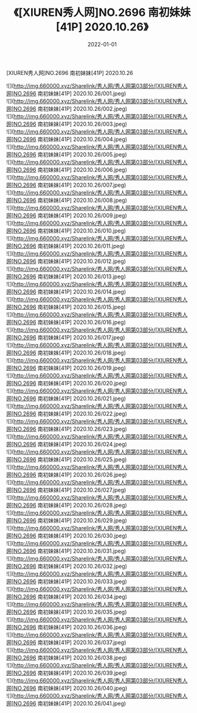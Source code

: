 ﻿---
layout: post
title:  《[XIUREN秀人网]NO.2696 南初妹妹[41P] 2020.10.26》
date:   2022-01-01
img: http://img.660000.xyz/Sharelink/秀人网/秀人网第03部分/[XIUREN秀人网]NO.2696 南初妹妹[41P] 2020.10.26/000.jpg
categories: [美女, 清纯, 唯美]
---

[XIUREN秀人网]NO.2696 南初妹妹[41P] 2020.10.26

 ![](http://img.660000.xyz/Sharelink/秀人网/秀人网第03部分/[XIUREN秀人网]NO.2696 南初妹妹[41P] 2020.10.26/001.jpeg) <br>![](http://img.660000.xyz/Sharelink/秀人网/秀人网第03部分/[XIUREN秀人网]NO.2696 南初妹妹[41P] 2020.10.26/002.jpeg) <br>![](http://img.660000.xyz/Sharelink/秀人网/秀人网第03部分/[XIUREN秀人网]NO.2696 南初妹妹[41P] 2020.10.26/003.jpeg) <br>![](http://img.660000.xyz/Sharelink/秀人网/秀人网第03部分/[XIUREN秀人网]NO.2696 南初妹妹[41P] 2020.10.26/004.jpeg) <br>![](http://img.660000.xyz/Sharelink/秀人网/秀人网第03部分/[XIUREN秀人网]NO.2696 南初妹妹[41P] 2020.10.26/005.jpeg) <br>![](http://img.660000.xyz/Sharelink/秀人网/秀人网第03部分/[XIUREN秀人网]NO.2696 南初妹妹[41P] 2020.10.26/006.jpeg) <br>![](http://img.660000.xyz/Sharelink/秀人网/秀人网第03部分/[XIUREN秀人网]NO.2696 南初妹妹[41P] 2020.10.26/007.jpeg) <br>![](http://img.660000.xyz/Sharelink/秀人网/秀人网第03部分/[XIUREN秀人网]NO.2696 南初妹妹[41P] 2020.10.26/008.jpeg) <br>![](http://img.660000.xyz/Sharelink/秀人网/秀人网第03部分/[XIUREN秀人网]NO.2696 南初妹妹[41P] 2020.10.26/009.jpeg) <br>![](http://img.660000.xyz/Sharelink/秀人网/秀人网第03部分/[XIUREN秀人网]NO.2696 南初妹妹[41P] 2020.10.26/010.jpeg) <br>![](http://img.660000.xyz/Sharelink/秀人网/秀人网第03部分/[XIUREN秀人网]NO.2696 南初妹妹[41P] 2020.10.26/011.jpeg) <br>![](http://img.660000.xyz/Sharelink/秀人网/秀人网第03部分/[XIUREN秀人网]NO.2696 南初妹妹[41P] 2020.10.26/012.jpeg) <br>![](http://img.660000.xyz/Sharelink/秀人网/秀人网第03部分/[XIUREN秀人网]NO.2696 南初妹妹[41P] 2020.10.26/013.jpeg) <br>![](http://img.660000.xyz/Sharelink/秀人网/秀人网第03部分/[XIUREN秀人网]NO.2696 南初妹妹[41P] 2020.10.26/014.jpeg) <br>![](http://img.660000.xyz/Sharelink/秀人网/秀人网第03部分/[XIUREN秀人网]NO.2696 南初妹妹[41P] 2020.10.26/015.jpeg) <br>![](http://img.660000.xyz/Sharelink/秀人网/秀人网第03部分/[XIUREN秀人网]NO.2696 南初妹妹[41P] 2020.10.26/016.jpeg) <br>![](http://img.660000.xyz/Sharelink/秀人网/秀人网第03部分/[XIUREN秀人网]NO.2696 南初妹妹[41P] 2020.10.26/017.jpeg) <br>![](http://img.660000.xyz/Sharelink/秀人网/秀人网第03部分/[XIUREN秀人网]NO.2696 南初妹妹[41P] 2020.10.26/018.jpeg) <br>![](http://img.660000.xyz/Sharelink/秀人网/秀人网第03部分/[XIUREN秀人网]NO.2696 南初妹妹[41P] 2020.10.26/019.jpeg) <br>![](http://img.660000.xyz/Sharelink/秀人网/秀人网第03部分/[XIUREN秀人网]NO.2696 南初妹妹[41P] 2020.10.26/020.jpeg) <br>![](http://img.660000.xyz/Sharelink/秀人网/秀人网第03部分/[XIUREN秀人网]NO.2696 南初妹妹[41P] 2020.10.26/021.jpeg) <br>![](http://img.660000.xyz/Sharelink/秀人网/秀人网第03部分/[XIUREN秀人网]NO.2696 南初妹妹[41P] 2020.10.26/022.jpeg) <br>![](http://img.660000.xyz/Sharelink/秀人网/秀人网第03部分/[XIUREN秀人网]NO.2696 南初妹妹[41P] 2020.10.26/023.jpeg) <br>![](http://img.660000.xyz/Sharelink/秀人网/秀人网第03部分/[XIUREN秀人网]NO.2696 南初妹妹[41P] 2020.10.26/024.jpeg) <br>![](http://img.660000.xyz/Sharelink/秀人网/秀人网第03部分/[XIUREN秀人网]NO.2696 南初妹妹[41P] 2020.10.26/025.jpeg) <br>![](http://img.660000.xyz/Sharelink/秀人网/秀人网第03部分/[XIUREN秀人网]NO.2696 南初妹妹[41P] 2020.10.26/026.jpeg) <br>![](http://img.660000.xyz/Sharelink/秀人网/秀人网第03部分/[XIUREN秀人网]NO.2696 南初妹妹[41P] 2020.10.26/027.jpeg) <br>![](http://img.660000.xyz/Sharelink/秀人网/秀人网第03部分/[XIUREN秀人网]NO.2696 南初妹妹[41P] 2020.10.26/028.jpeg) <br>![](http://img.660000.xyz/Sharelink/秀人网/秀人网第03部分/[XIUREN秀人网]NO.2696 南初妹妹[41P] 2020.10.26/029.jpeg) <br>![](http://img.660000.xyz/Sharelink/秀人网/秀人网第03部分/[XIUREN秀人网]NO.2696 南初妹妹[41P] 2020.10.26/030.jpeg) <br>![](http://img.660000.xyz/Sharelink/秀人网/秀人网第03部分/[XIUREN秀人网]NO.2696 南初妹妹[41P] 2020.10.26/031.jpeg) <br>![](http://img.660000.xyz/Sharelink/秀人网/秀人网第03部分/[XIUREN秀人网]NO.2696 南初妹妹[41P] 2020.10.26/032.jpeg) <br>![](http://img.660000.xyz/Sharelink/秀人网/秀人网第03部分/[XIUREN秀人网]NO.2696 南初妹妹[41P] 2020.10.26/033.jpeg) <br>![](http://img.660000.xyz/Sharelink/秀人网/秀人网第03部分/[XIUREN秀人网]NO.2696 南初妹妹[41P] 2020.10.26/034.jpeg) <br>![](http://img.660000.xyz/Sharelink/秀人网/秀人网第03部分/[XIUREN秀人网]NO.2696 南初妹妹[41P] 2020.10.26/035.jpeg) <br>![](http://img.660000.xyz/Sharelink/秀人网/秀人网第03部分/[XIUREN秀人网]NO.2696 南初妹妹[41P] 2020.10.26/036.jpeg) <br>![](http://img.660000.xyz/Sharelink/秀人网/秀人网第03部分/[XIUREN秀人网]NO.2696 南初妹妹[41P] 2020.10.26/037.jpeg) <br>![](http://img.660000.xyz/Sharelink/秀人网/秀人网第03部分/[XIUREN秀人网]NO.2696 南初妹妹[41P] 2020.10.26/038.jpeg) <br>![](http://img.660000.xyz/Sharelink/秀人网/秀人网第03部分/[XIUREN秀人网]NO.2696 南初妹妹[41P] 2020.10.26/039.jpeg) <br>![](http://img.660000.xyz/Sharelink/秀人网/秀人网第03部分/[XIUREN秀人网]NO.2696 南初妹妹[41P] 2020.10.26/040.jpeg) <br>![](http://img.660000.xyz/Sharelink/秀人网/秀人网第03部分/[XIUREN秀人网]NO.2696 南初妹妹[41P] 2020.10.26/041.jpeg) <br>